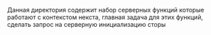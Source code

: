 Данная директория содержит набор серверных функций которые работают с контекстом некста,
главная задача для этих функций, сделать запрос на серверную инициализацию сторы
